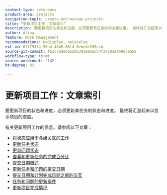 ```yaml
---
content-type: reference
product-area: projects
navigation-topic: create-and-manage-projects
title: “更新项目工作：文章索引”
description: 要更新项目的状态和进度，必须更新其任务的状态和进度。 最终将汇总起来以显示项目的进度。
author: Alina
feature: Work Management
recommendations: noDisplay, noCatalog
exl-id: 6f7793f4-93e4-46b5-86f4-6ebede289ccb
source-git-commit: fb1c7ade6622db391e0dac54f37603efe9dc0a58
workflow-type: tm+mt
source-wordcount: '142'
ht-degree: 0%

---
```


# 更新项目工作：文章索引

要更新项目的状态和进度，必须更新其任务的状态和进度。 最终将汇总起来以显示项目的进度。

有关更新项目工作的信息，请参阅以下文章：

* [将状态应用于与组关联的工作](../../../manage-work/projects/updating-work-in-a-project/apply-custom-status-work-assigned-to-group.md)
* [更新任务状态](../../../manage-work/projects/updating-work-in-a-project/update-task-status.md)
* [更新问题状态](../../../manage-work/projects/updating-work-in-a-project/update-issue-status.md)
* [查看和更新任务的完成百分比](../../../manage-work/projects/updating-work-in-a-project/view-update-percent-complete-for-tasks.md)
* [提交日期概述](../../../manage-work/projects/updating-work-in-a-project/overview-of-commit-dates.md)
* [更新任务和问题的提交日期](../../../manage-work/projects/updating-work-in-a-project/update-commit-date-on-tasks-and-issues.md)
* [提交日期和计划完成日期之间的交互](../../../manage-work/projects/updating-work-in-a-project/interactions-between-commit-and-planned-completion-dates.md)
* [任务和问题的更新条件](../../../manage-work/projects/updating-work-in-a-project/update-condition-for-tasks-and-issues.md)
* [更新项目完成情况](../../../manage-work/projects/updating-work-in-a-project/update-condition-on-project.md)
